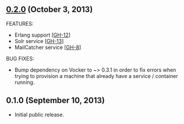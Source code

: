 ## [0.2.0](https://github.com/fgrehm/ventriloquist/compare/v0.1.0...v0.2.0) (October 3, 2013)

FEATURES:

  - Erlang support [[GH-12]]
  - Solr service [[GH-13]]
  - MailCatcher service [[GH-8]]

BUG FIXES:

  - Bump dependency on Vocker to ~> 0.3.1 in order to fix errors when trying to
    provision a machine that already have a service / container running.

## 0.1.0 (September 10, 2013)

  - Initial public release.



[GH-12]: https://github.com/fgrehm/ventriloquist/issues/12
[GH-13]: https://github.com/fgrehm/ventriloquist/issues/13
[GH-8]: https://github.com/fgrehm/ventriloquist/issues/8
